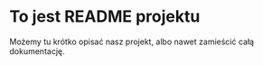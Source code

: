 # To jest README projektu
Możemy tu krótko opisać nasz projekt, albo nawet zamieścić całą dokumentację.
